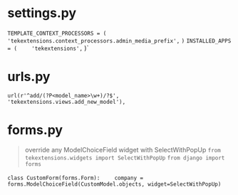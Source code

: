 settings.py
====================
`TEMPLATE_CONTEXT_PROCESSORS = (`
`    'tekextensions.context_processors.admin_media_prefix',`
`)`
`INSTALLED_APPS = (`
`    'tekextensions',`
)`

urls.py
====================
`url(r'^add/(?P<model_name>\w+)/?$', 'tekextensions.views.add_new_model'),`

forms.py
====================
>override any ModelChoiceField widget with SelectWithPopUp
`from tekextensions.widgets import SelectWithPopUp`
`from django import forms`

`class CustomForm(forms.Form):`
`    company = forms.ModelChoiceField(CustomModel.objects, widget=SelectWithPopUp)`
